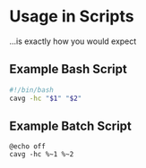 # Usage in Scripts
...is exactly how you would expect

## Example Bash Script
```bash
#!/bin/bash
cavg -hc "$1" "$2"
```
## Example Batch Script
```batch
@echo off
cavg -hc %~1 %~2
```